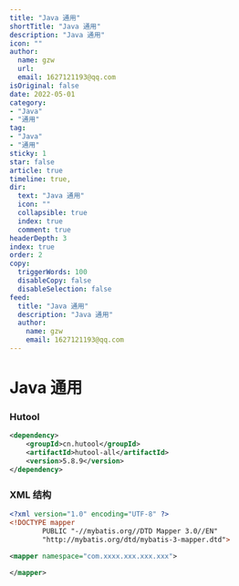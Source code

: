 ```yaml
---
title: "Java 通用"
shortTitle: "Java 通用"
description: "Java 通用"
icon: ""
author: 
  name: gzw
  url: 
  email: 1627121193@qq.com
isOriginal: false
date: 2022-05-01
category: 
- "Java"
- "通用"
tag:
- "Java"
- "通用"
sticky: 1
star: false
article: true
timeline: true,
dir:
  text: "Java 通用"
  icon: ""
  collapsible: true
  index: true
  comment: true
headerDepth: 3
index: true
order: 2
copy:
  triggerWords: 100
  disableCopy: false
  disableSelection: false
feed:
  title: "Java 通用"
  description: "Java 通用"
  author:
    name: gzw
    email: 1627121193@qq.com
---
```




# Java 通用



### Hutool

```xml
<dependency>
    <groupId>cn.hutool</groupId>
    <artifactId>hutool-all</artifactId>
    <version>5.8.9</version>
</dependency>
```





### XML 结构

```xml
<?xml version="1.0" encoding="UTF-8" ?>
<!DOCTYPE mapper
        PUBLIC "-//mybatis.org//DTD Mapper 3.0//EN"
        "http://mybatis.org/dtd/mybatis-3-mapper.dtd">

<mapper namespace="com.xxxx.xxx.xxx.xxx">
    
</mapper>
```

